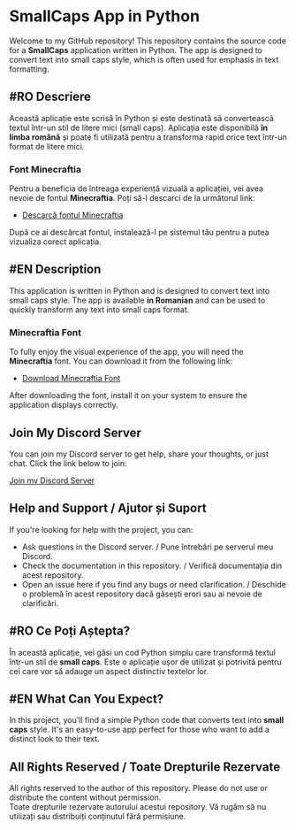 # SmallCaps App in Python

Welcome to my GitHub repository! This repository contains the source code for a **SmallCaps** application written in Python. The app is designed to convert text into small caps style, which is often used for emphasis in text formatting.

## #RO Descriere
Această aplicație este scrisă în Python și este destinată să convertească textul într-un stil de litere mici (small caps). Aplicația este disponibilă **în limba română** și poate fi utilizată pentru a transforma rapid orice text într-un format de litere mici.

### Font Minecraftia
Pentru a beneficia de întreaga experiență vizuală a aplicației, vei avea nevoie de fontul **Minecraftia**. Poți să-l descarci de la următorul link:
- [Descarcă fontul Minecraftia](https://www.dafont.com/minecraftia.font)

După ce ai descărcat fontul, instalează-l pe sistemul tău pentru a putea vizualiza corect aplicația.

## #EN Description
This application is written in Python and is designed to convert text into small caps style. The app is available **in Romanian** and can be used to quickly transform any text into small caps format.

### Minecraftia Font
To fully enjoy the visual experience of the app, you will need the **Minecraftia** font. You can download it from the following link:
- [Download Minecraftia Font](https://www.dafont.com/minecraftia.font)

After downloading the font, install it on your system to ensure the application displays correctly.

## Join My Discord Server
You can join my Discord server to get help, share your thoughts, or just chat. Click the link below to join:

[Join my Discord Server](https://discord.gg/KRSnhwtGDU)

## Help and Support / Ajutor și Suport
If you're looking for help with the project, you can:  
- Ask questions in the Discord server. / Pune întrebări pe serverul meu Discord.  
- Check the documentation in this repository. / Verifică documentația din acest repository.  
- Open an issue here if you find any bugs or need clarification. / Deschide o problemă în acest repository dacă găsești erori sau ai nevoie de clarificări.

## #RO Ce Poți Aștepta?
În această aplicație, vei găsi un cod Python simplu care transformă textul într-un stil de **small caps**. Este o aplicație ușor de utilizat și potrivită pentru cei care vor să adauge un aspect distinctiv textelor lor.

## #EN What Can You Expect?
In this project, you'll find a simple Python code that converts text into **small caps** style. It's an easy-to-use app perfect for those who want to add a distinct look to their text.

## All Rights Reserved / Toate Drepturile Rezervate
All rights reserved to the author of this repository. Please do not use or distribute the content without permission.  
Toate drepturile rezervate autorului acestui repository. Vă rugăm să nu utilizați sau distribuiți conținutul fără permisiune.
